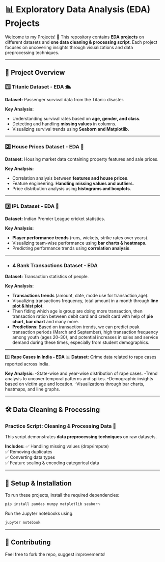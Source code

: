 # 📊 Exploratory Data Analysis (EDA)  Projects

Welcome to my Projects! 🚀 This repository contains **EDA projects** on different datasets and **one data cleaning & processing script**. Each project focuses on uncovering insights through visualizations and data preprocessing techniques.

---

## 📂 Project Overview

### 1️⃣ **Titanic Dataset - EDA** 🛳️
**Dataset:** Passenger survival data from the Titanic disaster.

**Key Analysis:**
- Understanding survival rates based on **age, gender, and class**.
- Detecting and handling **missing values** in columns.
- Visualizing survival trends using **Seaborn and Matplotlib**.



---

### 2️⃣ **House Prices Dataset - EDA** 🏡
**Dataset:** Housing market data containing property features and sale prices.

**Key Analysis:**
- Correlation analysis between **features and house prices**.
- Feature engineering: **Handling missing values and outliers**.
- Price distribution analysis using **histograms and boxplots**.



---

### 3️⃣ **IPL Dataset - EDA** 🏏
**Dataset:** Indian Premier League cricket statistics.

**Key Analysis:**
- **Player performance trends** (runs, wickets, strike rates over years).
- Visualizing team-wise performance using **bar charts & heatmaps**.
- Predicting performance trends using **correlation analysis**.



---

- ### 4 **Bank Transactions Dataset - EDA** 
**Dataset:** Transaction statistics of people.

**Key Analysis:**
- **Transactions trends** (amount, date, mode use for transaction,age).
- Visualizing transactions frequency, total amount in a month through **line plot & hist plot**.
- Then fiding which age is group are doing more transaction, then transaction ration between debit card and credit card with help of **pie chart, bar chart** and many more.
- **Predictions**: Based on transaction trends, we can predict peak transaction periods (March and September), high transaction frequency among youth (ages 20–30), and potential increases in sales and service demand during these times, especially from student demographics.


---
5️⃣ **Rape Cases in India - EDA** 📊
**Dataset:** Crime data related to rape cases reported across India.

**Key Analysis:**
-State-wise and year-wise distribution of rape cases.
-Trend analysis to uncover temporal patterns and spikes.
-Demographic insights based on victim age and location.
-Visualizations through bar charts, heatmaps, and line graphs.



---
## 🛠️ Data Cleaning & Processing
### **Practice Script: Cleaning & Processing Data** 🧹
This script demonstrates **data preprocessing techniques** on raw datasets.

**Includes:**
✅ Handling missing values (drop/impute)  
✅ Removing duplicates  
✅ Converting data types  
✅ Feature scaling & encoding categorical data  


---

## 🔧 Setup & Installation
To run these projects, install the required dependencies:
```bash
pip install pandas numpy matplotlib seaborn
```
Run the Jupyter notebooks using:
```bash
jupyter notebook
```

---

## 📢 Contributing
Feel free to fork the repo, suggest improvements!


